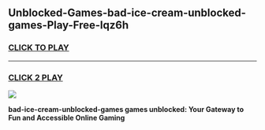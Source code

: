 
## Unblocked-Games-bad-ice-cream-unblocked-games-Play-Free-lqz6h
<h3>
<a href="https://premium76.site?title=bad-ice-cream-unblocked-games&ref=09A">CLICK TO PLAY</a></h3>
<hr>

<h3>
<a href="https://premium76.site?title=bad-ice-cream-unblocked-games&ref=09A">CLICK 2 PLAY</a>
  
</h3>

<a href="https://premium76.site?title=bad-ice-cream-unblocked-games&ref=09A"><img src="https://clearcache.store/games.png"></a>


**bad-ice-cream-unblocked-games games unblocked: Your Gateway to Fun and Accessible Online Gaming**
